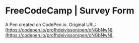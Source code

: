 # FreeCodeCamp | Survey Form

A Pen created on CodePen.io. Original URL: [https://codepen.io/profhdeivisson/pen/oNGbNwN](https://codepen.io/profhdeivisson/pen/oNGbNwN).


